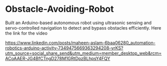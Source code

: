 # Obstacle-Avoiding-Robot
Built an Arduino-based autonomous robot using ultrasonic sensing and servo-controlled navigation to detect and bypass obstacles efficiently.
Here the link for the video

https://www.linkedin.com/posts/maheen-aslam-6baa06280_automation-robotics-arduino-activity-7349475669363294208-yrKS?utm_source=social_share_send&utm_medium=member_desktop_web&rcm=ACoAAER-JG4BfCTngD278M1GRtDpzBLhpsY4FQY
